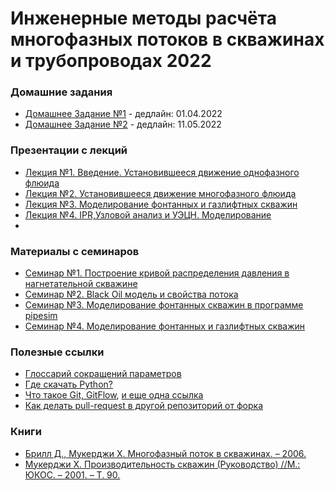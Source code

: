 # Инженерные методы расчёта многофазных потоков в скважинах и трубопроводах 2022

### Домашние задания

- [Домашнее Задание №1](docs/homework_pages/homework_1.md) - дедлайн: 01.04.2022
- [Домашнее Задание №2](docs/homework_pages/homework_2.md) - дедлайн: 11.05.2022

### Презентации с лекций

- [Лекция №1. Введение. Установившееся движение однофазного флюида](docs/lectures/Лекция_1_Введение,_уст_ся_однофаз_течение.pdf)
- [Лекция №2. Установившееся движение многофазного флюида](docs/lectures/Лекция_2_Уст_ся_многофазное_течение.pdf)
- [Лекция №3. Моделирование фонтанных и газлифтных скважин](docs/lectures/Лекция_3_Фонтан_Газлифт.pdf)
- [Лекция №4. IPR,Узловой анализ и УЭЦН. Моделирование](docs/lectures/Лекция_4_IPR_VLP_УЭЦН.pdf)
- 
### Материалы с семинаров

- [Семинар №1. Построение кривой распределения давления в нагнетательной скважине](docs/seminars/1.injection_well.ipynb)
- [Семинар №2. Black Oil модель и свойства потока](docs/seminars/2.black_oil_model.ipynb)
- [Семинар №3. Моделирование фонтанных скважин в программе pipesim](docs/seminars/3.flowing_well_pipesim.md)
- [Семинар №4. Моделирование фонтанных и газлифтных скважин](docs/seminars/4.flowing_gaslift_well.ipynb)

### Полезные ссылки
- [Глоссарий сокращений параметров](docs/homework_pages/glossary.md)
- [Где скачать Python?](https://www.anaconda.com/products/individual)
- [Что такое Git, GitFlow](https://proglib.io/p/git-github-gitflow/), [и еще одна ссылка](https://habr.com/ru/post/106912/)
- [Как делать pull-request в другой репозиторий от форка](https://docs.github.com/en/github/collaborating-with-issues-and-pull-requests/creating-a-pull-request-from-a-fork)

### Книги
- [Брилл Д., Мукерджи Х. Многофазный поток в скважинах. – 2006.](docs/books/Многофазный_поток.pdf)
- [Мукерджи Х. Производительность скважин (Руководство) //М.: ЮКОС. – 2001. – Т. 90.](docs/books/Muhuregi_Petrolibrary.ru.pdf)